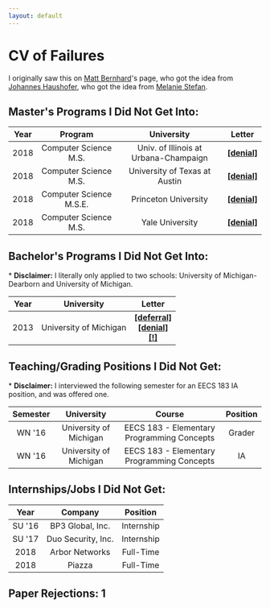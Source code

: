 ```yaml
---
layout: default
---
```


# CV of Failures

I originally saw this on [Matt Bernhard](https://mbernhard.com/)'s page, who got the idea from [Johannes Haushofer](https://www.washingtonpost.com/news/wonk/wp/2016/04/28/it-feels-really-good-to-read-about-this-princeton-professors-failures/), who got the idea from [Melanie Stefan](https://www.nature.com/naturejobs/science/articles/10.1038/nj7322-467a).

## Master's Programs I Did Not Get Into:

| Year |         Program         |              University               |                     Letter                     |
|:----:|:-----------------------:|:-------------------------------------:|:----------------------------------------------:|
| 2018 |  Computer Science M.S.  | Univ. of Illinois at Urbana-Champaign |   [**[denial]**](/failures/uiuc_denial.pdf)    |
| 2018 |  Computer Science M.S.  |     University of Texas at Austin     | [**[denial]**](/failures/utaustin_denial.pdf)  |
| 2018 | Computer Science M.S.E. |         Princeton University          | [**[denial]**](/failures/princeton_denial.pdf) |
| 2018 |  Computer Science M.S.  |            Yale University            |   [**[denial]**](/failures/yale_denial.pdf)    |

## Bachelor's Programs I Did Not Get Into:

\* **Disclaimer:** I literally only applied to two schools: University of Michigan-Dearborn and University of Michigan.

| Year |       University       |  Letter |
|:----:|:----------------------:|:-------:|
| 2013 | University of Michigan | [**[deferral]**](/failures/umich_deferral.pdf)<br>[**[denial]**](/failures/umich_denial.pdf)<br>[**[!]**](/failures/umich_acceptance.pdf) |

## Teaching/Grading Positions I Did Not Get:

\* **Disclaimer:** I interviewed the following semester for an EECS 183 IA position, and was offered one.

| Semester |       University       |                   Course                   | Position |
|:--------:|:----------------------:|:------------------------------------------:|:--------:|
|  WN '16  | University of Michigan | EECS 183 - Elementary Programming Concepts |  Grader  |
|  WN '16  | University of Michigan | EECS 183 - Elementary Programming Concepts |    IA    |

## Internships/Jobs I Did Not Get:

|  Year  |      Company       |  Position  |
|:------:|:------------------:|:----------:|
| SU '16 |  BP3 Global, Inc.  | Internship |
| SU '17 | Duo Security, Inc. | Internship |
|  2018  |   Arbor Networks   | Full-Time  |
|  2018  |       Piazza       | Full-Time  |

## Paper Rejections: 1